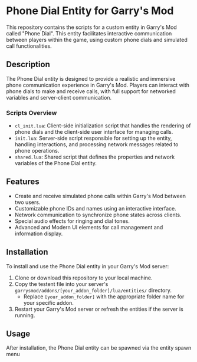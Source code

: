# Phone Dial Entity for Garry's Mod

This repository contains the scripts for a custom entity in Garry's Mod called "Phone Dial". This entity facilitates interactive communication between players within the game, using custom phone dials and simulated call functionalities.

## Description

The Phone Dial entity is designed to provide a realistic and immersive phone communication experience in Garry's Mod. Players can interact with phone dials to make and receive calls, with full support for networked variables and server-client communication.

### Scripts Overview

- `cl_init.lua`: Client-side initialization script that handles the rendering of phone dials and the client-side user interface for managing calls.
- `init.lua`: Server-side script responsible for setting up the entity, handling interactions, and processing network messages related to phone operations.
- `shared.lua`: Shared script that defines the properties and network variables of the Phone Dial entity.

## Features

- Create and receive simulated phone calls within Garry's Mod between two users. 
- Customizable phone IDs and names using an interactive interface.
- Network communication to synchronize phone states across clients.
- Special audio effects for ringing and dial tones.
- Advanced and Modern UI elements for call management and information display.

## Installation

To install and use the Phone Dial entity in your Garry's Mod server:

1. Clone or download this repository to your local machine.
2. Copy the testent file into your server's `garrysmod/addons/[your_addon_folder]/lua/entities/` directory.
   - Replace `[your_addon_folder]` with the appropriate folder name for your specific addon.
3. Restart your Garry's Mod server or refresh the entities if the server is running.

## Usage

After installation, the Phone Dial entity can be spawned via the entity spawn menu 


